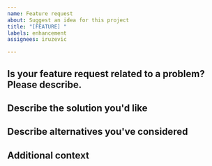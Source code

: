 ```yaml
---
name: Feature request
about: Suggest an idea for this project
title: "[FEATURE] "
labels: enhancement
assignees: iruzevic

---
```


<!--- Hi there! We see that you like our frontend libs and you have some ideas. -->
<!--- This means a lot to us because it helps us to improve it even more :) -->
<!--- Please use the Title field to provide a clear summary of the issue. -->

<!-- These comments won't be shown in the issue but will help in creating a better
issue tracker, so that the maintainers of this project can keep better track of new feature ideas.
Use the Preview link to see the final version before submitting it. -->

## Is your feature request related to a problem? Please describe.
<!-- A clear and concise description of what the problem is. Ex. I'm always frustrated when [...] -->

## Describe the solution you'd like
<!-- A clear and concise description of what you want to happen. -->

## Describe alternatives you've considered
<!-- A clear and concise description of any alternative solutions or features you've considered. -->

## Additional context
<!-- Add any other context or screenshots about the feature request here. -->
